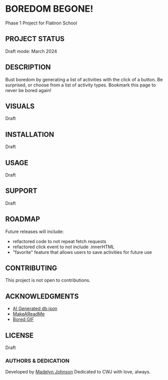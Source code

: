 # BOREDOM BEGONE!
Phase 1 Project for Flatiron School

## PROJECT STATUS
Draft mode: March 2024

## DESCRIPTION
Bust boredom by generating a list of activities with the click of a button. Be surprised, or choose from a list of activity types. Bookmark this page to never be bored again!

## VISUALS
Draft

## INSTALLATION
Draft

## USAGE
Draft

## SUPPORT
Draft

## ROADMAP
Future releases will include:
- refactored code to not repeat fetch requests
- refactored click event to not include .innerHTML
- "favorite" feature that allows users to save activities for future use 

## CONTRIBUTING
This project is not open to contributions.

## ACKNOWLEDGMENTS
- [AI Generated db.json](https://www.phind.com)
- [MakeAReadMe](https://www.makeareadme.com)
- [Bored GIF](https://media4.giphy.com/media/v1.Y2lkPTc5MGI3NjExYnpsYmkzdm13ZnBiNm96YzBvMGI0MDZvdzBybWVodTFmYnJrdW1pbSZlcD12MV9pbnRlcm5hbF9naWZfYnlfaWQmY3Q9Zw/UUmVHVga4uEwWFk0AR/giphy.gif)

## LICENSE
Draft

### AUTHORS & DEDICATION
Developed by [Madelyn Johnson](https://github.com/ladynem)
Dedicated to CWJ with love, always.

